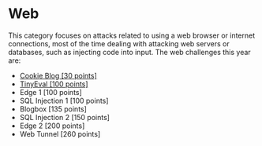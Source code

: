 # Web

This category focuses on attacks related to using a web browser or internet connections, most of the time dealing with attacking web servers or databases, such as injecting code into input. The web challenges this year are:

* [Cookie Blog \[30 points\]](/web/cookie-blog-30-points.md)
* [TinyEval \[100 points\]](/web/tiny-eval-100-points.md)
* Edge 1 \[100 points\]
* SQL Injection 1 \[100 points\]
* Blogbox \[135 points\]
* SQL Injection 2 \[150 points\]
* Edge 2 \[200 points\]
* Web Tunnel \[260 points\]




